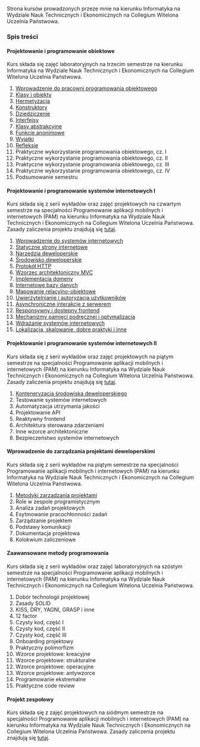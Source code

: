 Strona kursów prowadzonych przeze mnie na kierunku Informatyka na Wydziale Nauk Technicznych i Ekonomicznych na Collegium Witelona Uczelnia Państwowa.

### Spis treści
#### Projektowanie i programowanie obiektowe
Kurs składa się zajęć laboratoryjnych na trzecim semestrze na kierunku Informatyka na Wydziale Nauk Technicznych i Ekonomicznych na Collegium Witelona Uczelnia Państwowa.

1. [Wprowadzenie do pracowni programowania obiektowego](./laboratories/ppo/lab01.md)
1. [Klasy i obiekty](./laboratories/ppo/lab02.md)
1. [Hermetyzacja](./laboratories/ppo/lab03.md)
1. [Konstruktory](./laboratories/ppo/lab04.md)
1. [Dziedziczenie](./laboratories/ppo/lab05.md)
1. [Interfejsy](./laboratories/ppo/lab06.md)
1. [Klasy abstrakcyjne](./laboratories/ppo/lab07.md)
1. [Funkcje anonimowe](./laboratories/ppo/lab08.md)
1. [Wyjątki](./laboratories/ppo/lab09.md)
1. [Refleksje](./laboratories/ppo/lab10.md)
1. Praktyczne wykorzystanie programowania obiektowego, cz. I
1. Praktyczne wykorzystanie programowania obiektowego, cz. II
1. Praktyczne wykorzystanie programowania obiektowego, cz. III
1. Praktyczne wykorzystanie programowania obiektowego, cz. IV
1. Podsumowanie semestru

#### Projektowanie i programowanie systemów internetowych I
Kurs składa się z serii wykładów oraz zajęć projektowych na czwartym semestrze na specjalności Programowanie aplikacji mobilnych i internetowych (PAM) na kierunku Informatyka na Wydziale Nauk Technicznych i Ekonomicznych na Collegium Witelona Uczelnia Państwowa. Zasady zaliczenia projektu znajdują się [tutaj](./projects/ppsi1.md).

1. [Wprowadzenie do systemów internetowych](https://krzysztofrewak.github.io/cwup/lectures/ppsi1/w01/index.html)
1. [Statyczne strony internetowe](https://krzysztofrewak.github.io/cwup/lectures/ppsi1/w02/index.html)
1. [Narzędzia deweloperskie](https://krzysztofrewak.github.io/cwup/lectures/ppsi1/w03/index.html)
1. [Środowisko deweloperskie](https://krzysztofrewak.github.io/cwup/lectures/ppsi1/w04/index.html)
1. [Protokół HTTP](https://krzysztofrewak.github.io/cwup/lectures/ppsi1/w05/index.html)
1. [Wzorzec architektoniczny MVC](https://krzysztofrewak.github.io/cwup/lectures/ppsi1/w06/index.html)
1. [Implementacja domeny](https://krzysztofrewak.github.io/cwup/lectures/ppsi1/w07/index.html)
1. [Internetowe bazy danych](https://krzysztofrewak.github.io/cwup/lectures/ppsi1/w08/index.html)
1. [Mapowanie relacyjno-obiektowe](https://krzysztofrewak.github.io/cwup/lectures/ppsi1/w09/index.html)
1. [Uwierzytelnianie i autoryzacja użytkowników](https://krzysztofrewak.github.io/cwup/lectures/ppsi1/w10/index.html)
1. [Asynchroniczne interakcje z serwerem](https://krzysztofrewak.github.io/cwup/lectures/ppsi1/w11/index.html)
1. [Responsywny i dostępny frontend](https://krzysztofrewak.github.io/cwup/lectures/ppsi1/w12/index.html)
1. [Mechanizmy pamięci podręcznej i optymalizacja](https://krzysztofrewak.github.io/cwup/lectures/ppsi1/w13-15/index.html)
1. [Wdrażanie systemów internetowych](https://krzysztofrewak.github.io/cwup/lectures/ppsi1/w13-15/index.html)
1. [Lokalizacja, skalowanie, dobre praktyki i inne](https://krzysztofrewak.github.io/cwup/lectures/ppsi1/w13-15/index.html)

#### Projektowanie i programowanie systemów internetowych II
Kurs składa się z serii wykładów oraz zajęć projektowych na piątym semestrze na specjalności Programowanie aplikacji mobilnych i internetowych (PAM) na kierunku Informatyka na Wydziale Nauk Technicznych i Ekonomicznych na Collegium Witelona Uczelnia Państwowa. Zasady zaliczenia projektu znajdują się [tutaj](./projects/ppsi2.md).

1. [Konteneryzacja środowiska deweloperskiego](https://krzysztofrewak.github.io/cwup/lectures/ppsi2/w01/index.html)
1. Testowanie systemów internetowych
1. Automatyzacja utrzymania jakości
1. Projektowanie API
1. Reaktywny frontend
1. Architektura sterowana zdarzeniami
1. Inne wzorce architektoniczne
1. Bezpieczeństwo systemów internetowych

#### Wprowadzenie do zarządzania projektami deweloperskimi
Kurs składa się z serii wykładów na piątym semestrze na specjalności Programowanie aplikacji mobilnych i internetowych (PAM) na kierunku Informatyka na Wydziale Nauk Technicznych i Ekonomicznych na Collegium Witelona Uczelnia Państwowa.

1. [Metodyki zarządzania projektami](https://krzysztofrewak.github.io/cwup/lectures/wdzpd/w01/index.html)
1. Role w zespole programistycznym
1. Analiza zadań projektowych
1. Esytmowanie pracochłonności zadań
1. Zarządzanie projektem
1. Podstawy komunikacji
1. Dokumentacja projektowa
1. Kolokwium zaliczeniowe

#### Zaawansowane metody programowania
Kurs składa się z serii wykładów oraz zajęć laboratoryjnych na szóstym semestrze na specjalności Programowanie aplikacji mobilnych i internetowych (PAM) na kierunku Informatyka na Wydziale Nauk Technicznych i Ekonomicznych na Collegium Witelona Uczelnia Państwowa.

1. Dobór technologii projektowej
1. Zasady SOLID
1. KISS, DRY, YAGNI, GRASP i inne
1. 12 factor
1. Czysty kod, część I
1. Czysty kod, część II
1. Czysty kod, część III
1. Onboarding projektowy
1. Praktyczny polimorfizm
1. Wzorce projektowe: kreacyjne
1. Wzorce projektowe: strukturalne
1. Wzorce projektowe: operacyjne
1. Wzorce projektowe: antywzorce
1. Programowanie ekstremalne
1. Praktyczne code review


#### Projekt zespołowy
Kurs składa się z zajęć projektowych na siódmym semestrze na specjalności Programowanie aplikacji mobilnych i internetowych (PAM) na kierunku Informatyka na Wydziale Nauk Technicznych i Ekonomicznych na Collegium Witelona Uczelnia Państwowa.  Zasady zaliczenia projektu znajdują się [tutaj](./projects/pz.md).

